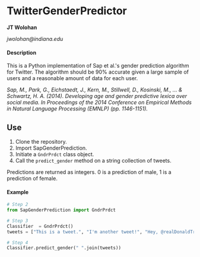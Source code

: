 # TwitterGenderPredictor

__JT Wolohan__

_jwolohan@indiana.edu_

#### Description
This is a Python implementation of Sap et al.'s gender prediction algorithm for Twitter. The algorithm should be 90% accurate given a large sample of users and a reasonable amount of data for each user.

_Sap, M., Park, G., Eichstaedt, J., Kern, M., Stillwell, D., Kosinski, M., ... & Schwartz, H. A. (2014). Developing age and gender predictive lexica over social media. In Proceedings of the 2014 Conference on Empirical Methods in Natural Language Processing (EMNLP) (pp. 1146-1151)._

## Use 

1. Clone the repository.
2. Import SapGenderPrediction.
3. Initiate a `GndrPrdct` class object.
4. Call the `predict_gender` method on a string collection of tweets.

Predictions are returned as integers. 0 is a prediction of male, 1 is a prediction of female.

#### Example

```python
# Step 2
from SapGenderPrediction import GndrPrdct

# Step 3
Classifier  = GndrPrdct()
tweets = ["This is a tweet.", "I'm another tweet!", "Hey, @realDonaldTrump, I'm yet another tweet!"]

# Step 4
Classifier.predict_gender(" ".join(tweets))
```



